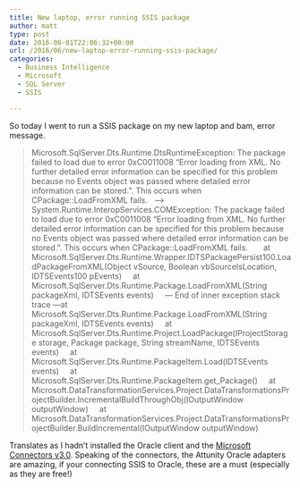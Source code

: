 ```yaml
---
title: New laptop, error running SSIS package
author: matt
type: post
date: 2016-06-01T22:06:32+00:00
url: /2016/06/new-laptop-error-running-ssis-package/
categories:
  - Business Intelligence
  - Microsoft
  - SQL Server
  - SSIS

---
```

So today I went to run a SSIS package on my new laptop and bam, error message.

> Microsoft.SqlServer.Dts.Runtime.DtsRuntimeException: The package failed to load due to error 0xC0011008 &#8220;Error loading from XML. No further detailed error information can be specified for this problem because no Events object was passed where detailed error information can be stored.&#8221;. This occurs when CPackage::LoadFromXML fails.   &#8212;> System.Runtime.InteropServices.COMException: The package failed to load due to error 0xC0011008 &#8220;Error loading from XML. No further detailed error information can be specified for this problem because no Events object was passed where detailed error information can be stored.&#8221;. This occurs when CPackage::LoadFromXML fails.       at Microsoft.SqlServer.Dts.Runtime.Wrapper.IDTSPackagePersist100.LoadPackageFromXML(Object vSource, Boolean vbSourceIsLocation, IDTSEvents100 pEvents)     at Microsoft.SqlServer.Dts.Runtime.Package.LoadFromXML(String packageXml, IDTSEvents events)     &#8212; End of inner exception stack trace &#8212;at Microsoft.SqlServer.Dts.Runtime.Package.LoadFromXML(String packageXml, IDTSEvents events)     at Microsoft.SqlServer.Dts.Runtime.Project.LoadPackage(IProjectStorage storage, Package package, String streamName, IDTSEvents events)     at Microsoft.SqlServer.Dts.Runtime.PackageItem.Load(IDTSEvents events)     at Microsoft.SqlServer.Dts.Runtime.PackageItem.get_Package()     at Microsoft.DataTransformationServices.Project.DataTransformationsProjectBuilder.IncrementalBuildThroughObj(IOutputWindow outputWindow)     at Microsoft.DataTransformationServices.Project.DataTransformationsProjectBuilder.BuildIncremental(IOutputWindow outputWindow)

Translates as I hadn&#8217;t installed the Oracle client and the <a href="https://www.microsoft.com/en-us/download/details.aspx?id=44582" target="_blank" rel="nofollow">Microsoft Connectors v3.0</a>. Speaking of the connectors, the Attunity Oracle adapters are amazing, if your connecting SSIS to Oracle, these are a must (especially as they are free!)
